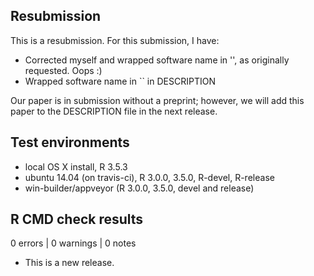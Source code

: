 ## Resubmission
This is a resubmission. For this submission, I have:
* Corrected myself and wrapped software name in '', as originally requested. Oops :)
* Wrapped software name in `` in DESCRIPTION

Our paper is in submission without a preprint; however, we will add this paper to the DESCRIPTION file in the next release.

## Test environments
* local OS X install, R 3.5.3
* ubuntu 14.04 (on travis-ci), R 3.0.0, 3.5.0, R-devel, R-release
* win-builder/appveyor (R 3.0.0, 3.5.0, devel and release)

## R CMD check results

0 errors | 0 warnings | 0 notes

* This is a new release.
